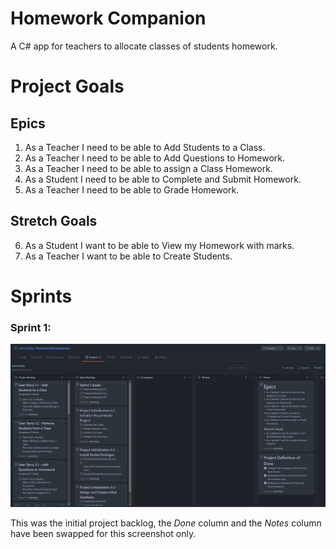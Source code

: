 # Homework Companion
A C# app for teachers to allocate classes of students homework.



# Project Goals

## Epics
1. As a Teacher I need to be able to Add Students to a Class.
2. As a Teacher I need to be able to Add Questions to Homework.
3. As a Teacher I need to be able to assign a Class Homework.
4. As a Student I need to be able to Complete and Submit Homework.
5. As a Teacher I need to be able to Grade Homework.
## Stretch Goals
6. As a Student I want to be able to View my Homework with marks.
7. As a Teacher I want to be able to Create Students.

   

   

# Sprints

### Sprint 1:

![Initial_Backlog](Images/Backlog_0.png)

This was the initial project backlog, the *Done* column and the *Notes* column have been swapped for this screenshot only.





